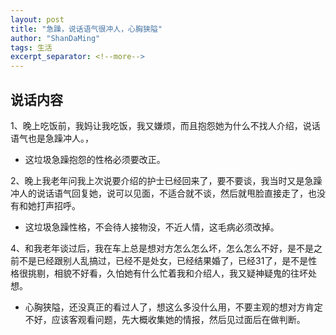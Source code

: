 ```yaml
---
layout: post
title: "急躁，说话语气很冲人，心胸狭隘"
author: "ShanDaMing"
tags: 生活
excerpt_separator: <!--more-->
---
```


## 说话内容
1、晚上吃饭前，我妈让我吃饭，我又嫌烦，而且抱怨她为什么不找人介绍，说话语气也是急躁冲人。<!--more-->，
* 这垃圾急躁抱怨的性格必须要改正。

2、晚上我老年问我上次说要介绍的护士已经回来了，要不要谈，我当时又是急躁冲人的说话语气回复她，说可以见面，不适合就不谈，然后就甩脸直接走了，也没有和她打声招呼。
* 这垃圾急躁性格，不会待人接物没，不近人情，这毛病必须改掉。

4、和我老年谈过后，我在车上总是想对方怎么怎么坏，怎么怎么不好，是不是之前不是已经跟别人乱搞过，已经不是处女，已经结果婚了，已经31了，是不是性格很挑剔，相貌不好看，久怕她有什么忙着我和介绍人，我又疑神疑鬼的往坏处想。
* 心胸狭隘，还没真正的看过人了，想这么多没什么用，不要主观的想对方肯定不好，应该客观看问题，先大概收集她的情报，然后见过面后在做判断。

